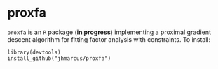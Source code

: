 # proxfa

`proxfa` is an `R` package (**in progress**) implementing a proximal gradient descent algorithm for fitting factor analysis with constraints. To install:

```
library(devtools)
install_github("jhmarcus/proxfa")
```
